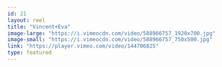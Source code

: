 ```yaml
---
id: 21 
layout: reel
title: "Vincent+Eva"
image-large: "https://i.vimeocdn.com/video/588966757_1920x700.jpg"
image-small: "https://i.vimeocdn.com/video/588966757_750x500.jpg"
link: "https://player.vimeo.com/video/144706825"
type: featured
---
```

